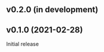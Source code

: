 v0.2.0 (in development)
-----------------------

v0.1.0 (2021-02-28)
-------------------
Initial release
